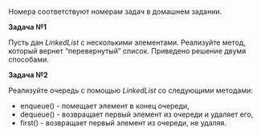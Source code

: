 Номера соответствуют номерам задач в домашнем задании.

**Задача №1**

Пусть дан *LinkedList* с несколькими элементами. Реализуйте метод, который вернет “перевернутый” список. Приведено решение двумя способами.

**Задача №2**

Реализуйте очередь с помощью *LinkedList* со следующими методами: 
* enqueue() - помещает элемент в конец очереди, 
* dequeue() - возвращает первый элемент из очереди и удаляет его, 
* first() - возвращает первый элемент из очереди, не удаляя.
